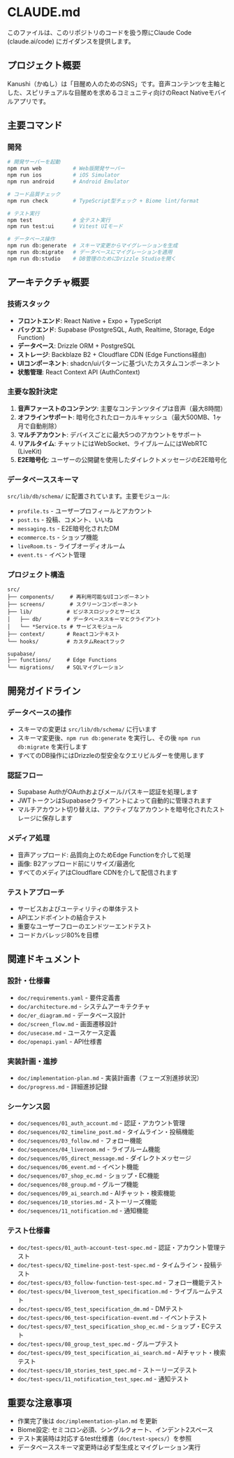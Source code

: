 # CLAUDE.md

このファイルは、このリポジトリのコードを扱う際にClaude Code (claude.ai/code) にガイダンスを提供します。

## プロジェクト概要
Kanushi（かぬし）は「目醒め人のためのSNS」です。音声コンテンツを主軸とした、スピリチュアルな目醒めを求めるコミュニティ向けのReact Nativeモバイルアプリです。

## 主要コマンド

### 開発
```bash
# 開発サーバーを起動
npm run web          # Web版開発サーバー
npm run ios          # iOS Simulator
npm run android      # Android Emulator

# コード品質チェック
npm run check        # TypeScript型チェック + Biome lint/format

# テスト実行
npm test             # 全テスト実行
npm run test:ui      # Vitest UIモード

# データベース操作
npm run db:generate  # スキーマ変更からマイグレーションを生成
npm run db:migrate   # データベースにマイグレーションを適用
npm run db:studio    # DB管理のためにDrizzle Studioを開く
```

## アーキテクチャ概要

### 技術スタック
- **フロントエンド**: React Native + Expo + TypeScript
- **バックエンド**: Supabase (PostgreSQL, Auth, Realtime, Storage, Edge Function)
- **データベース**: Drizzle ORM + PostgreSQL
- **ストレージ**: Backblaze B2 + Cloudflare CDN (Edge Functions経由)
- **UIコンポーネント**: shadcn/uiパターンに基づいたカスタムコンポーネント
- **状態管理**: React Context API (AuthContext)

### 主要な設計決定
1. **音声ファーストのコンテンツ**: 主要なコンテンツタイプは音声（最大8時間）
2. **オフラインサポート**: 暗号化されたローカルキャッシュ（最大500MB、1ヶ月で自動削除）
3. **マルチアカウント**: デバイスごとに最大5つのアカウントをサポート
4. **リアルタイム**: チャットにはWebSocket、ライブルームにはWebRTC (LiveKit)
5. **E2E暗号化**: ユーザーの公開鍵を使用したダイレクトメッセージのE2E暗号化

### データベーススキーマ
`src/lib/db/schema/` に配置されています。主要モジュール:
- `profile.ts` - ユーザープロフィールとアカウント
- `post.ts` - 投稿、コメント、いいね
- `messaging.ts` - E2E暗号化されたDM
- `ecommerce.ts` - ショップ機能
- `liveRoom.ts` - ライブオーディオルーム
- `event.ts` - イベント管理

### プロジェクト構造
```
src/
├── components/     # 再利用可能なUIコンポーネント
├── screens/        # スクリーンコンポーネント
├── lib/           # ビジネスロジックとサービス
│   ├── db/        # データベーススキーマとクライアント
│   └── *Service.ts # サービスモジュール
├── context/       # Reactコンテキスト
└── hooks/         # カスタムReactフック

supabase/
├── functions/     # Edge Functions
└── migrations/    # SQLマイグレーション
```

## 開発ガイドライン

### データベースの操作
- スキーマの変更は `src/lib/db/schema/` に行います
- スキーマ変更後、`npm run db:generate` を実行し、その後 `npm run db:migrate` を実行します
- すべてのDB操作にはDrizzleの型安全なクエリビルダーを使用します

### 認証フロー
- Supabase AuthがOAuthおよびメール/パスキー認証を処理します
- JWTトークンはSupabaseクライアントによって自動的に管理されます
- マルチアカウント切り替えは、アクティブなアカウントを暗号化されたストレージに保存します

### メディア処理
- 音声アップロード: 品質向上のためEdge Functionを介して処理
- 画像: B2アップロード前にリサイズ/最適化
- すべてのメディアはCloudflare CDNを介して配信されます

### テストアプローチ
- サービスおよびユーティリティの単体テスト
- APIエンドポイントの結合テスト
- 重要なユーザーフローのエンドツーエンドテスト
- コードカバレッジ80%を目標

## 関連ドキュメント

### 設計・仕様書
- `doc/requirements.yaml` - 要件定義書
- `doc/architecture.md` - システムアーキテクチャ
- `doc/er_diagram.md` - データベース設計
- `doc/screen_flow.md` - 画面遷移設計
- `doc/usecase.md` - ユースケース定義
- `doc/openapi.yaml` - API仕様書

### 実装計画・進捗
- `doc/implementation-plan.md` - 実装計画書（フェーズ別進捗状況）
- `doc/progress.md` - 詳細進捗記録

### シーケンス図
- `doc/sequences/01_auth_account.md` - 認証・アカウント管理
- `doc/sequences/02_timeline_post.md` - タイムライン・投稿機能
- `doc/sequences/03_follow.md` - フォロー機能
- `doc/sequences/04_liveroom.md` - ライブルーム機能
- `doc/sequences/05_direct_message.md` - ダイレクトメッセージ
- `doc/sequences/06_event.md` - イベント機能
- `doc/sequences/07_shop_ec.md` - ショップ・EC機能
- `doc/sequences/08_group.md` - グループ機能
- `doc/sequences/09_ai_search.md` - AIチャット・検索機能
- `doc/sequences/10_stories.md` - ストーリーズ機能
- `doc/sequences/11_notification.md` - 通知機能

### テスト仕様書
- `doc/test-specs/01_auth-account-test-spec.md` - 認証・アカウント管理テスト
- `doc/test-specs/02_timeline-post-test-spec.md` - タイムライン・投稿テスト
- `doc/test-specs/03_follow-function-test-spec.md` - フォロー機能テスト
- `doc/test-specs/04_liveroom_test_specification.md` - ライブルームテスト
- `doc/test-specs/05_test_specification_dm.md` - DMテスト
- `doc/test-specs/06_test-specification-event.md` - イベントテスト
- `doc/test-specs/07_test_specification_shop_ec.md` - ショップ・ECテスト
- `doc/test-specs/08_group_test_spec.md` - グループテスト
- `doc/test-specs/09_test_specification_ai_search.md` - AIチャット・検索テスト
- `doc/test-specs/10_stories_test_spec.md` - ストーリーズテスト
- `doc/test-specs/11_notification_test_spec.md` - 通知テスト

## 重要な注意事項
- 作業完了後は `doc/implementation-plan.md` を更新
- Biome設定: セミコロン必須、シングルクォート、インデント2スペース
- テスト実装時は対応するtest仕様書（`doc/test-specs/`）を参照
- データベーススキーマ変更時は必ず型生成とマイグレーション実行